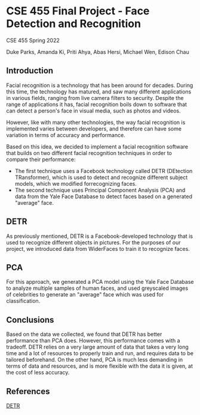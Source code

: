 # CSE 455 Final Project - Face Detection and Recognition

CSE 455 Spring 2022

Duke Parks, Amanda Ki, Priti Ahya, Abas Hersi, Michael Wen, Edison Chau

## Introduction
Facial recognition is a technology that has been around for decades. During this time, the technology has matured, and saw many different applications in various fields, ranging from live camera filters to security. Despite the range of applications it has, facial recognition boils down to software that can detect a person's face in visual media, such as photos and videos.

However, like with many other technologies, the way facial recognition is implemented varies between developers, and therefore can have some variation in terms of accuracy and performance.

Based on this idea, we decided to implement a facial recognition software that builds on two different facial recognition techniques in order to compare their performance:
- The first technique uses a Facebook technology called DETR (DEtection TRansformer), which is used to detect and recognize different subject models, which we modified forrecognizing faces.
- The second technique uses Principal Component Analysis (PCA) and data from the Yale Face Database to detect faces based on a generated "average" face.

## DETR
As previously mentioned, DETR is a Facebook-developed technology that is used to recognize different objects in pictures. For the purposes of our project, we introduced data from WiderFaces to train it to recognize faces.

## PCA
For this approach, we generated a PCA model using the Yale Face Database to analyze multiple samples of human faces, and used greyscaled images of celebrities to generate an "average" face which was used for classification.

## Conclusions
Based on the data we collected, we found that DETR has better performance than PCA does. However, this performance comes with a tradeoff. DETR relies on a very large amount of data that takes a very long time and a lot of resources to properly train and run, and requires data to be tailored beforehand. On the other hand, PCA is much less demanding in terms of data and resources, and is more flexible with the data it is given, at the cost of less accuracy.

## References
[DETR](https://github.com/facebookresearch/detr)
